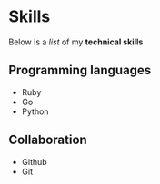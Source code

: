 # Skills

Below is a *list* of my **technical skills**

## Programming languages
- Ruby
- Go
- Python

## Collaboration
- Github
- Git
